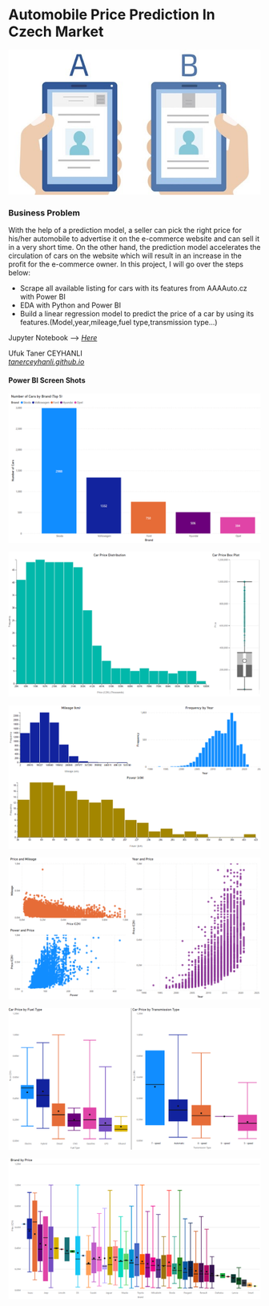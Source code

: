 # Automobile Price Prediction In Czech Market

<p align="center">
  <img src="https://github.com/tanerceyhanli/AB-Testing-Case-For-an-E-commerce-Website/blob/main/readme.jpeg">
</p>

### Business Problem
With the help of a prediction model, a seller can pick the right price for his/her automobile to advertise it on the e-commerce website and can sell it in a very short time. On the other hand, the prediction model accelerates the circulation of cars on the website which will result in an increase in the profit for the e-commerce owner. In this project, I will go over the steps below:

- Scrape all available listing for cars with its features from AAAAuto.cz with Power BI
- EDA with Python and Power BI
- Build a linear regression model to predict the price of a car by using its features.(Model,year,mileage,fuel type,transmission type...) 

Jupyter Notebook --> [*Here*](https://github.com/tanerceyhanli/Automobile_Price_Prediction_In_Czech_Market/blob/main/Automobile_Price_Prediction_In_Czech_Market.ipynb)

Ufuk Taner CEYHANLI <br>
[*tanerceyhanli.github.io*](https://tanerceyhanli.github.io)


#### Power BI Screen Shots

<p align="center"> <img src="https://github.com/tanerceyhanli/Automobile_Price_Prediction_In_Czech_Market/blob/main/readme_sources/1_Number_of_cars_by_brand.png"> </p>
<p align="center"> <img src="https://github.com/tanerceyhanli/Automobile_Price_Prediction_In_Czech_Market/blob/main/readme_sources/2_Car_Price_Distribution.png"> </p>
<p align="center"> <img src="https://github.com/tanerceyhanli/Automobile_Price_Prediction_In_Czech_Market/blob/main/readme_sources/3_Univariate.png"> </p>
<p align="center"> <img src="https://github.com/tanerceyhanli/Automobile_Price_Prediction_In_Czech_Market/blob/main/readme_sources/4_Bivariate.png"> </p>
<p align="center"> <img src="https://github.com/tanerceyhanli/Automobile_Price_Prediction_In_Czech_Market/blob/main/readme_sources/5_Bivariate_2.png"> </p>
<p align="center"> <img src="https://github.com/tanerceyhanli/Automobile_Price_Prediction_In_Czech_Market/blob/main/readme_sources/6_Bivariate_3.png"> </p>
